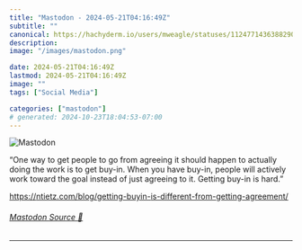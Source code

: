 ```yaml
---
title: "Mastodon - 2024-05-21T04:16:49Z"
subtitle: ""
canonical: https://hachyderm.io/users/mweagle/statuses/112477143638829090
description:
image: "/images/mastodon.png"

date: 2024-05-21T04:16:49Z
lastmod: 2024-05-21T04:16:49Z
image: ""
tags: ["Social Media"]

categories: ["mastodon"]
# generated: 2024-10-23T18:04:53-07:00
---
```

![Mastodon](/images/mastodon.png)

<p>“One way to get people to go from agreeing it should happen to actually doing the work is to get buy-in. When you have buy-in, people will actively work toward the goal instead of just agreeing to it. Getting buy-in is hard.”</p><p><a href="https://ntietz.com/blog/getting-buyin-is-different-from-getting-agreement/" target="_blank" rel="nofollow noopener noreferrer" translate="no"><span class="invisible">https://</span><span class="ellipsis">ntietz.com/blog/getting-buyin-</span><span class="invisible">is-different-from-getting-agreement/</span></a></p>


###### [Mastodon Source 🐘](https://hachyderm.io/@mweagle/112477143638829090)

___
